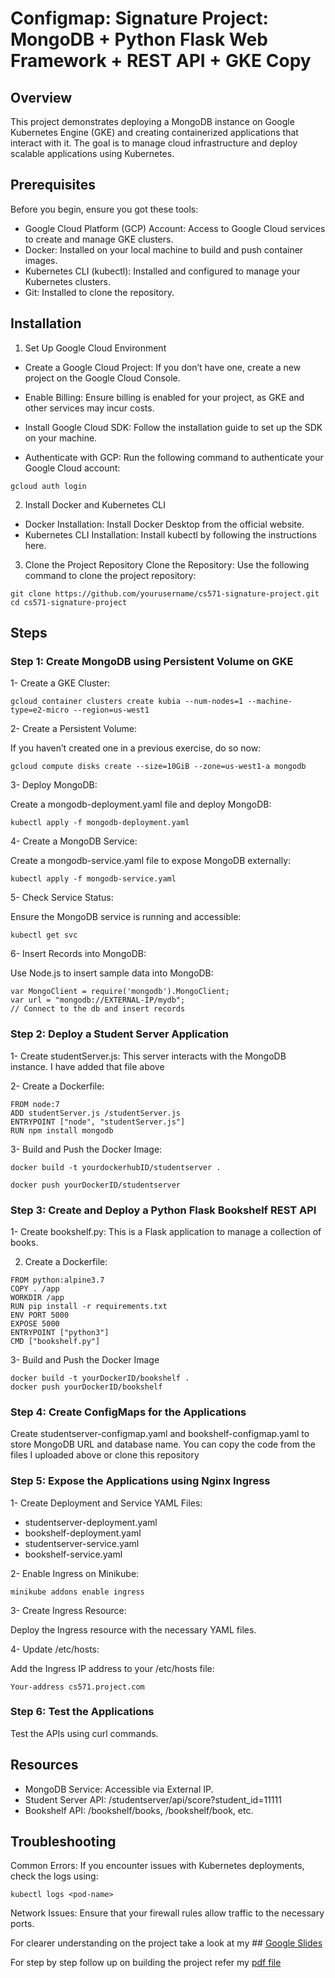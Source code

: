 # Configmap: Signature Project: MongoDB + Python Flask Web Framework + REST API + GKE Copy
## Overview 
This project demonstrates deploying a MongoDB instance on Google Kubernetes Engine (GKE) and creating containerized applications that interact with it. The goal is to manage cloud infrastructure and deploy scalable applications using Kubernetes.


## Prerequisites
Before you begin, ensure you got these tools:

- Google Cloud Platform (GCP) Account: Access to Google Cloud services to create and manage GKE clusters.
- Docker: Installed on your local machine to build and push container images.
- Kubernetes CLI (kubectl): Installed and configured to manage your Kubernetes clusters.
- Git: Installed to clone the repository.

## Installation
1. Set Up Google Cloud Environment

- Create a Google Cloud Project: If you don’t have one, create a new project on the Google Cloud Console.

- Enable Billing: Ensure billing is enabled for your project, as GKE and other services may incur costs.

- Install Google Cloud SDK: Follow the installation guide to set up the SDK on your machine.

- Authenticate with GCP: Run the following command to authenticate your Google Cloud account:

```gcloud auth login```

2. Install Docker and Kubernetes CLI
- Docker Installation: Install Docker Desktop from the official website.
- Kubernetes CLI Installation: Install kubectl by following the instructions here.
  
3. Clone the Project Repository
Clone the Repository: Use the following command to clone the project repository:
```
git clone https://github.com/yourusername/cs571-signature-project.git
cd cs571-signature-project
```

## Steps
### Step 1: Create MongoDB using Persistent Volume on GKE
1- Create a GKE Cluster:

```gcloud container clusters create kubia --num-nodes=1 --machine-type=e2-micro --region=us-west1```

2- Create a Persistent Volume:

If you haven’t created one in a previous exercise, do so now:

```gcloud compute disks create --size=10GiB --zone=us-west1-a mongodb```

3- Deploy MongoDB:

Create a mongodb-deployment.yaml file and deploy MongoDB:


```kubectl apply -f mongodb-deployment.yaml```

4- Create a MongoDB Service:

Create a mongodb-service.yaml file to expose MongoDB externally:

```kubectl apply -f mongodb-service.yaml```

5- Check Service Status:

Ensure the MongoDB service is running and accessible:

```kubectl get svc```

6- Insert Records into MongoDB:

Use Node.js to insert sample data into MongoDB:
```
var MongoClient = require('mongodb').MongoClient;
var url = "mongodb://EXTERNAL-IP/mydb";
// Connect to the db and insert records
```

### Step 2: Deploy a Student Server Application
1- Create studentServer.js: This server interacts with the MongoDB instance. I have added that file above

2- Create a Dockerfile:
```
FROM node:7
ADD studentServer.js /studentServer.js
ENTRYPOINT ["node", "studentServer.js"]
RUN npm install mongodb
```

3- Build and Push the Docker Image:
```
docker build -t yourdockerhubID/studentserver .

docker push yourDockerID/studentserver
```

### Step 3: Create and Deploy a Python Flask Bookshelf REST API
1- Create bookshelf.py: This is a Flask application to manage a collection of books.

2. Create a Dockerfile: 
```
FROM python:alpine3.7
COPY . /app
WORKDIR /app
RUN pip install -r requirements.txt
ENV PORT 5000
EXPOSE 5000
ENTRYPOINT ["python3"]
CMD ["bookshelf.py"]
```

3- Build and Push the Docker Image
```
docker build -t yourDockerID/bookshelf .
docker push yourDockerID/bookshelf
```

### Step 4: Create ConfigMaps for the Applications
Create studentserver-configmap.yaml and bookshelf-configmap.yaml to store MongoDB URL and database name. You can copy the code from the files I uploaded above or clone this repository 

### Step 5: Expose the Applications using Nginx Ingress
1- Create Deployment and Service YAML Files:

- studentserver-deployment.yaml
- bookshelf-deployment.yaml
- studentserver-service.yaml
- bookshelf-service.yaml

2- Enable Ingress on Minikube:

```minikube addons enable ingress```

3- Create Ingress Resource:

Deploy the Ingress resource with the necessary YAML files.

4- Update /etc/hosts:

Add the Ingress IP address to your /etc/hosts file:


```Your-address cs571.project.com```

### Step 6: Test the Applications
Test the APIs using curl commands.

## Resources
- MongoDB Service: Accessible via External IP.
- Student Server API: /studentserver/api/score?student_id=11111
- Bookshelf API: /bookshelf/books, /bookshelf/book, etc.

## Troubleshooting
Common Errors: If you encounter issues with Kubernetes deployments, check the logs using:

```kubectl logs <pod-name>```

Network Issues: Ensure that your firewall rules allow traffic to the necessary ports.



For clearer understanding on the project take a look at my ## [Google Slides](https://docs.google.com/presentation/d/188Yyq0q6AsKR6UD5bEQoY7TZ7UlGZRVsXPz3Q56cS9g/edit?usp=sharing)

For step by step follow up on building the project refer my [pdf file](./signature-project.pdf)
